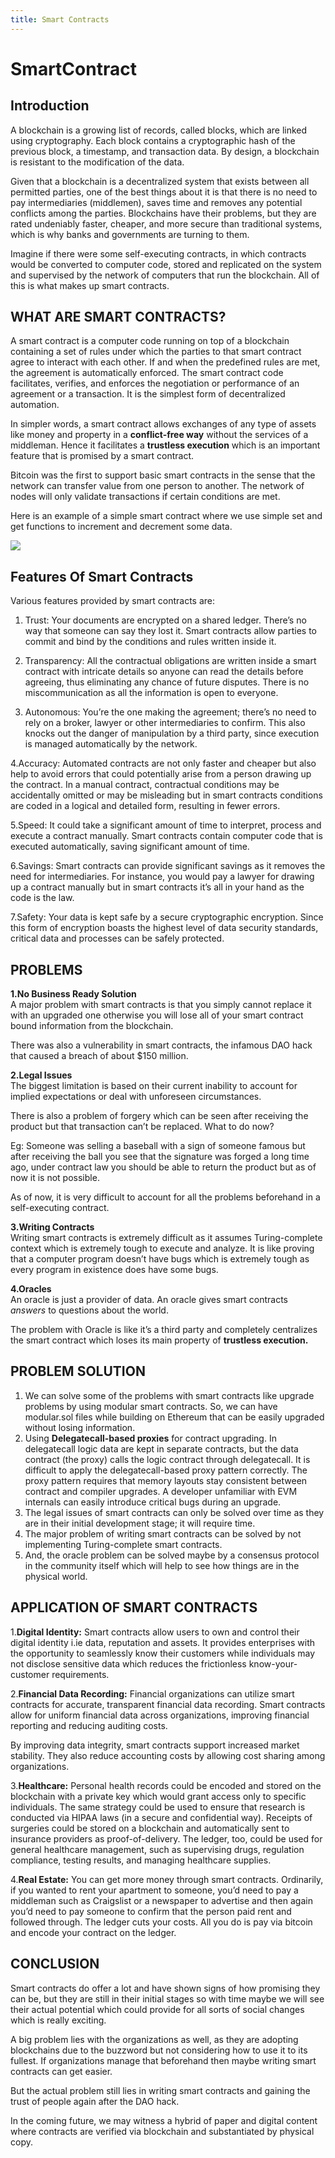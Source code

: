 ```yaml
---
title: Smart Contracts
---
```


# SmartContract

## **Introduction**

A blockchain is a growing list of records, called blocks, which are linked using cryptography. Each block contains a cryptographic hash of the previous block, a timestamp, and transaction data. By design, a blockchain is resistant to the modification of the data.

Given that a blockchain is a decentralized system that exists between all permitted parties, one of the best things about it is that there is no need to pay intermediaries \(middlemen\), saves time and removes any potential conflicts among the parties. Blockchains have their problems, but they are rated undeniably faster, cheaper, and more secure than traditional systems, which is why banks and governments are turning to them.

Imagine if there were some self-executing contracts, in which contracts would be converted to computer code, stored and replicated on the system and supervised by the network of computers that run the blockchain. All of this is what makes up smart contracts.

## **WHAT ARE SMART CONTRACTS?**

A smart contract is a computer code running on top of a blockchain containing a set of rules under which the parties to that smart contract agree to interact with each other. If and when the predefined rules are met, the agreement is automatically enforced. The smart contract code facilitates, verifies, and enforces the negotiation or performance of an agreement or a transaction. It is the simplest form of decentralized automation.

In simpler words, a smart contract allows exchanges of any type of assets like money and property in a **conflict-free way** without the services of a middleman. Hence it facilitates a **trustless execution** which is an important feature that is promised by a smart contract.

Bitcoin was the first to support basic smart contracts in the sense that the network can transfer value from one person to another. The network of nodes will only validate transactions if certain conditions are met.

Here is an example of a simple smart contract where we use simple set and get functions to increment and decrement some data.

![](https://cdn-images-1.medium.com/max/800/0*t3R3g_wwyDF5YjO8)

## **Features Of Smart Contracts**

Various features provided by smart contracts are:

1. Trust: Your documents are encrypted on a shared ledger. There’s no way that someone can say they lost it. Smart contracts allow parties to commit and bind by the conditions and rules written inside it.

2. Transparency: All the contractual obligations are written inside a smart contract with intricate details so anyone can read the details before agreeing, thus eliminating any chance of future disputes. There is no miscommunication as all the information is open to everyone.

3. Autonomous: You’re the one making the agreement; there’s no need to rely on a broker, lawyer or other intermediaries to confirm. This also knocks out the danger of manipulation by a third party, since execution is managed automatically by the network.

4.Accuracy: Automated contracts are not only faster and cheaper but also help to avoid errors that could potentially arise from a person drawing up the contract. In a manual contract, contractual conditions may be accidentally omitted or may be misleading but in smart contracts conditions are coded in a logical and detailed form, resulting in fewer errors.

5.Speed: It could take a significant amount of time to interpret, process and execute a contract manually. Smart contracts contain computer code that is executed automatically, saving significant amount of time.

6.Savings: Smart contracts can provide significant savings as it removes the need for intermediaries. For instance, you would pay a lawyer for drawing up a contract manually but in smart contracts it’s all in your hand as the code is the law.

7.Safety: Your data is kept safe by a secure cryptographic encryption. Since this form of encryption boasts the highest level of data security standards, critical data and processes can be safely protected.

## **PROBLEMS**

**1.No Business Ready Solution**  
A major problem with smart contracts is that you simply cannot replace it with an upgraded one otherwise you will lose all of your smart contract bound information from the blockchain.

There was also a vulnerability in smart contracts, the infamous DAO hack that caused a breach of about $150 million.

**2.Legal Issues**  
The biggest limitation is based on their current inability to account for implied expectations or deal with unforeseen circumstances.

There is also a problem of forgery which can be seen after receiving the product but that transaction can’t be replaced. What to do now?

Eg: Someone was selling a baseball with a sign of someone famous but after receiving the ball you see that the signature was forged a long time ago, under contract law you should be able to return the product but as of now it is not possible.

As of now, it is very difficult to account for all the problems beforehand in a self-executing contract.

**3.Writing Contracts**  
Writing smart contracts is extremely difficult as it assumes Turing-complete context which is extremely tough to execute and analyze. It is like proving that a computer program doesn’t have bugs which is extremely tough as every program in existence does have some bugs.

**4.Oracles**  
An oracle is just a provider of data. An oracle gives smart contracts _answers_ to questions about the world.

The problem with Oracle is like it’s a third party and completely centralizes the smart contract which loses its main property of **trustless execution.**

## **PROBLEM SOLUTION**

1. We can solve some of the problems with smart contracts like upgrade problems by using modular smart contracts. So, we can have modular.sol files while building on Ethereum that can be easily upgraded without losing information.
2. Using **Delegatecall-based proxies** for contract upgrading. In delegatecall logic data are kept in separate contracts, but the data contract \(the proxy\) calls the logic contract through delegatecall. It is difficult to apply the delegatecall-based proxy pattern correctly. The proxy pattern requires that memory layouts stay consistent between contract and compiler upgrades. A developer unfamiliar with EVM internals can easily introduce critical bugs during an upgrade.
3. The legal issues of smart contracts can only be solved over time as they are in their initial development stage; it will require time.
4. The major problem of writing smart contracts can be solved by not implementing Turing-complete smart contracts.
5. And, the oracle problem can be solved maybe by a consensus protocol in the community itself which will help to see how things are in the physical world.

## **APPLICATION OF SMART CONTRACTS**

1.**Digital Identity:** Smart contracts allow users to own and control their digital identity i.ie data, reputation and assets. It provides enterprises with the opportunity to seamlessly know their customers while individuals may not disclose sensitive data which reduces the frictionless know-your-customer requirements.

2.**Financial Data Recording:** Financial organizations can utilize smart contracts for accurate, transparent financial data recording. Smart contracts allow for uniform financial data across organizations, improving financial reporting and reducing auditing costs.

By improving data integrity, smart contracts support increased market stability. They also reduce accounting costs by allowing cost sharing among organizations.

3.**Healthcare:** Personal health records could be encoded and stored on the blockchain with a private key which would grant access only to specific individuals. The same strategy could be used to ensure that research is conducted via HIPAA laws \(in a secure and confidential way\). Receipts of surgeries could be stored on a blockchain and automatically sent to insurance providers as proof-of-delivery. The ledger, too, could be used for general healthcare management, such as supervising drugs, regulation compliance, testing results, and managing healthcare supplies.

4.**Real Estate:** You can get more money through smart contracts. Ordinarily, if you wanted to rent your apartment to someone, you’d need to pay a middleman such as Craigslist or a newspaper to advertise and then again you’d need to pay someone to confirm that the person paid rent and followed through. The ledger cuts your costs. All you do is pay via bitcoin and encode your contract on the ledger.

## **CONCLUSION**

Smart contracts do offer a lot and have shown signs of how promising they can be, but they are still in their initial stages so with time maybe we will see their actual potential which could provide for all sorts of social changes which is really exciting.

A big problem lies with the organizations as well, as they are adopting blockchains due to the buzzword but not considering how to use it to its fullest. If organizations manage that beforehand then maybe writing smart contracts can get easier.

But the actual problem still lies in writing smart contracts and gaining the trust of people again after the DAO hack.

In the coming future, we may witness a hybrid of paper and digital content where contracts are verified via blockchain and substantiated by physical copy.

